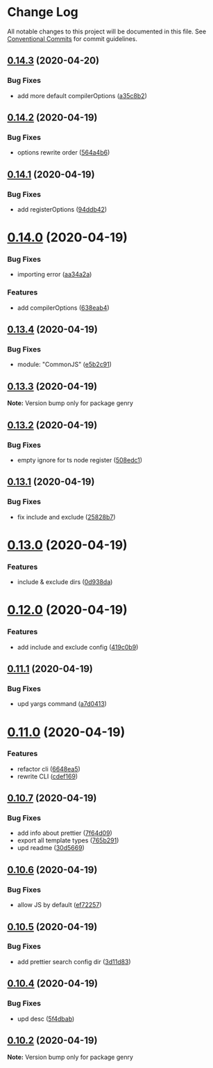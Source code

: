 # Change Log

All notable changes to this project will be documented in this file.
See [Conventional Commits](https://conventionalcommits.org) for commit guidelines.

## [0.14.3](https://github.com/KrickRay/genry/compare/v0.14.2...v0.14.3) (2020-04-20)


### Bug Fixes

* add more default compilerOptions ([a35c8b2](https://github.com/KrickRay/genry/commit/a35c8b21f2604909155244684db6ef47a1bee2c4))





## [0.14.2](https://github.com/KrickRay/genry/compare/v0.14.1...v0.14.2) (2020-04-19)


### Bug Fixes

* options rewrite order ([564a4b6](https://github.com/KrickRay/genry/commit/564a4b60bcfb9cd6ea0ad2d4d96aad12e1485c74))





## [0.14.1](https://github.com/KrickRay/genry/compare/v0.14.0...v0.14.1) (2020-04-19)


### Bug Fixes

* add registerOptions ([94ddb42](https://github.com/KrickRay/genry/commit/94ddb429e94c5b1a1b356143c528734e00191e5c))





# [0.14.0](https://github.com/KrickRay/genry/compare/v0.13.6...v0.14.0) (2020-04-19)


### Bug Fixes

* importing error ([aa34a2a](https://github.com/KrickRay/genry/commit/aa34a2a7bb4d48c6d4050d657d34c6d3b9f3f548))


### Features

* add compilerOptions ([638eab4](https://github.com/KrickRay/genry/commit/638eab489959b91ba07fa5f7324811d7eaff2db0))





## [0.13.4](https://github.com/KrickRay/genry/compare/v0.13.3...v0.13.4) (2020-04-19)


### Bug Fixes

* module: "CommonJS" ([e5b2c91](https://github.com/KrickRay/genry/commit/e5b2c919f99397f42c40fc9c52f79dd5bf81b41e))





## [0.13.3](https://github.com/KrickRay/genry/compare/v0.13.2...v0.13.3) (2020-04-19)

**Note:** Version bump only for package genry





## [0.13.2](https://github.com/KrickRay/genry/compare/v0.13.1...v0.13.2) (2020-04-19)


### Bug Fixes

* empty ignore for ts node register ([508edc1](https://github.com/KrickRay/genry/commit/508edc1e9202592b12a1a26d0c3635f607bfcf25))





## [0.13.1](https://github.com/KrickRay/genry/compare/v0.13.0...v0.13.1) (2020-04-19)


### Bug Fixes

* fix include and exclude ([25828b7](https://github.com/KrickRay/genry/commit/25828b797acf31ae3b97e128bb4e5ca4e70f6975))





# [0.13.0](https://github.com/KrickRay/genry/compare/v0.12.0...v0.13.0) (2020-04-19)


### Features

* include & exclude dirs ([0d938da](https://github.com/KrickRay/genry/commit/0d938da215cff6dad02784fd5fc9f9a9e373aee7))





# [0.12.0](https://github.com/KrickRay/genry/compare/v0.11.1...v0.12.0) (2020-04-19)


### Features

* add include and exclude config ([419c0b9](https://github.com/KrickRay/genry/commit/419c0b9a133020c34f1ea8b4fe8c831d2d35e768))





## [0.11.1](https://github.com/KrickRay/genry/compare/v0.11.0...v0.11.1) (2020-04-19)


### Bug Fixes

* upd yargs command ([a7d0413](https://github.com/KrickRay/genry/commit/a7d041371a35b4f9e2cba24b9ee2d7fadea3da6e))





# [0.11.0](https://github.com/KrickRay/genry/compare/v0.10.7...v0.11.0) (2020-04-19)


### Features

* refactor cli ([6648ea5](https://github.com/KrickRay/genry/commit/6648ea5552aa6d3e168de2aedcbdb79209a5f958))
* rewrite CLI ([cdef169](https://github.com/KrickRay/genry/commit/cdef169fcdc0b6dd49254fe167064bb857923591))





## [0.10.7](https://github.com/KrickRay/genry/compare/v0.10.6...v0.10.7) (2020-04-19)


### Bug Fixes

* add info about prettier ([7f64d09](https://github.com/KrickRay/genry/commit/7f64d09120cd350aa82b4a52066a832095d394ff))
* export all template types ([765b291](https://github.com/KrickRay/genry/commit/765b291e621161dd51868c607a5d61cfa8df0dcd))
* upd readme ([30d5669](https://github.com/KrickRay/genry/commit/30d566933d419e670db1ae196a8b86a67c8ba256))





## [0.10.6](https://github.com/KrickRay/genry/compare/v0.10.5...v0.10.6) (2020-04-19)


### Bug Fixes

* allow JS by default ([ef72257](https://github.com/KrickRay/genry/commit/ef72257933f6e8cebfc49691c3f9cac6ef47d71c))





## [0.10.5](https://github.com/KrickRay/genry/compare/v0.10.4...v0.10.5) (2020-04-19)


### Bug Fixes

* add prettier search config dir ([3d11d83](https://github.com/KrickRay/genry/commit/3d11d83a546c613b2ce229837bf6c1dc1469e6eb))





## [0.10.4](https://github.com/KrickRay/genry/compare/v0.10.3...v0.10.4) (2020-04-19)


### Bug Fixes

* upd desc ([5f4dbab](https://github.com/KrickRay/genry/commit/5f4dbab292a3f5c10d485c4d1cd82549f4fbbead))





## [0.10.2](https://github.com/KrickRay/genry/compare/v0.10.0...v0.10.2) (2020-04-19)

**Note:** Version bump only for package genry

